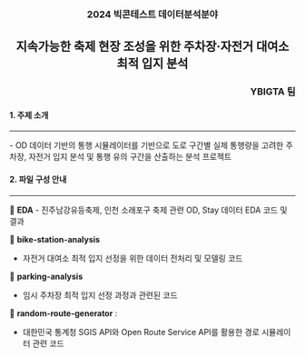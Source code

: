 <div align="center">
    <h3>2024 빅콘테스트 데이터분석분야</h3>
    <h2>지속가능한 축제 현장 조성을 위한 주차장·자전거 대여소 최적 입지 분석</h2>
</div>

<div align="right">
    <h3>YBIGTA 팀</h3>
</div>


#### 1. 주제 소개
<hr>
- OD 데이터 기반의 통행 시뮬레이터를 기반으로 도로 구간별 실제 통행량을 고려한 주차장, 자전거 입지 분석 및 통행 유의 구간을 산출하는 분석 프로젝트

#### 2. 파일 구성 안내
<hr>
📂 <b>EDA</b>
- 진주남강유등축제, 인천 소래포구 축제 관련 OD, Stay 데이터 EDA 코드 및 결과 <br/>

📂 <b>bike-station-analysis</b>
- 자전거 대여소 최적 입지 선정을 위한 데이터 전처리 및 모델링 코드 <br/>

📂 <b>parking-analysis</b>
- 임시 주차장 최적 입지 선정 과정과 관련된 코드 <br/>

📂 <b>random-route-generator</b> :
- 대한민국 통계청 SGIS API와 Open Route Service API를 활용한 경로 시뮬레이터 관련 코드 <br/>

